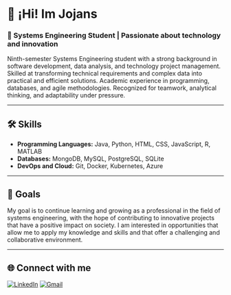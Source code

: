 # 👋 ¡Hi! Im Jojans

### 🚀 Systems Engineering Student | Passionate about technology and innovation

Ninth-semester Systems Engineering student with a strong background in software development, data analysis, and technology project management. Skilled at transforming technical requirements and complex data into practical and efficient solutions. Academic experience in programming, databases, and agile methodologies. Recognized for teamwork, analytical thinking, and adaptability under pressure.

---

## 🛠️ Skills

- **Programming Languages:** Java, Python, HTML, CSS, JavaScript, R, MATLAB
- **Databases:** MongoDB, MySQL, PostgreSQL, SQLite
- **DevOps and Cloud:** Git, Docker, Kubernetes, Azure

---

## 🎯 Goals

My goal is to continue learning and growing as a professional in the field of systems engineering, with the hope of contributing to innovative projects that have a positive impact on society. I am interested in opportunities that allow me to apply my knowledge and skills and that offer a challenging and collaborative environment.

---

## 🌐 Connect with me

[![LinkedIn](https://img.shields.io/badge/LinkedIn-blue?logo=linkedin&logoColor=white)](https://www.linkedin.com/in/sebastian-galvis-040495318)
[![Gmail](https://img.shields.io/badge/Gmail-D14836?logo=gmail&logoColor=white)](mailto:johan.galvis2003@gmail.com)
<!--
[![Twitter](https://img.shields.io/badge/Twitter-blue?logo=twitter&logoColor=white)](https://twitter.com/tu_usuario)
[![Portfolio](https://img.shields.io/badge/Portfolio-lightgrey?logo=firefox&logoColor=orange)](https://tu-sitio-web.com)
-->
